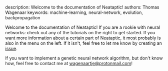 description: Welcome to the documentation of Neataptic!
authors: Thomas Wagenaar
keywords: machine-learning, neural-network, evolution, backpropagation

Welcome to the documentation of Neataptic! If you are a rookie with neural networks:
check out any of the tutorials on the right to get started. If you want more
information about a certain part of Neataptic, it most probably is also in the
menu on the left. If it isn't, feel free to let me know by creating an [issue](https://github.com/wagenaartje/neataptic/issues).

If you want to implement a genetic neural network algorithm, but don't know how,
feel free to contact me at [wagenaartje@protonmail.com](mailto:wagenaartje@protonmail.com)!
